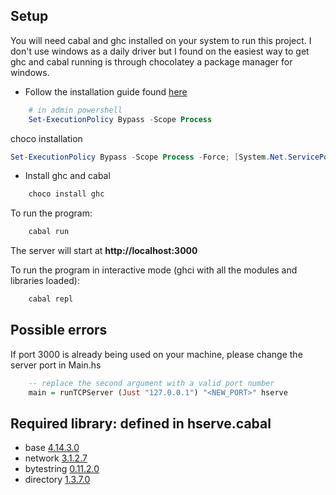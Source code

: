 ## Setup
You will need cabal and ghc installed on your system to run this project. I don't use windows as a daily driver but I found on the easiest way to get ghc and cabal running is through chocolatey a package manager for windows.

- Follow the installation guide found [here](https://chocolatey.org/install#individual)

```powershell
    # in admin powershell
    Set-ExecutionPolicy Bypass -Scope Process
```
choco installation
```powershell
Set-ExecutionPolicy Bypass -Scope Process -Force; [System.Net.ServicePointManager]::SecurityProtocol = [System.Net.ServicePointManager]::SecurityProtocol -bor 3072; iex ((New-Object System.Net.WebClient).DownloadString('https://community.chocolatey.org/install.ps1'))
```

- Install ghc and cabal
```powershell
    choco install ghc
```

To run the program:
```powershell
    cabal run
```
The server will start at **http://localhost:3000**

To run the program in interactive mode (ghci with all the modules and libraries loaded):
```powershell
    cabal repl
```

## Possible errors
If port 3000 is already being used on your machine, please change the server port in Main.hs
```haskell
    -- replace the second argument with a valid port number
    main = runTCPServer (Just "127.0.0.1") "<NEW_PORT>" hserve
```

## Required library: defined in hserve.cabal
- base [4.14.3.0](https://hackage.haskell.org/package/base-4.14.3.0)
- network [3.1.2.7](https://hackage.haskell.org/package/network)
- bytestring [0.11.2.0](https://hackage.haskell.org/package/bytestring-0.11.2.0)
- directory [1.3.7.0](https://hackage.haskell.org/package/directory-1.3.7.0)

